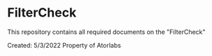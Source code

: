# FilterCheck
This repository contains all required documents on the "FilterCheck"

Created: 5/3/2022
Property of Atorlabs
